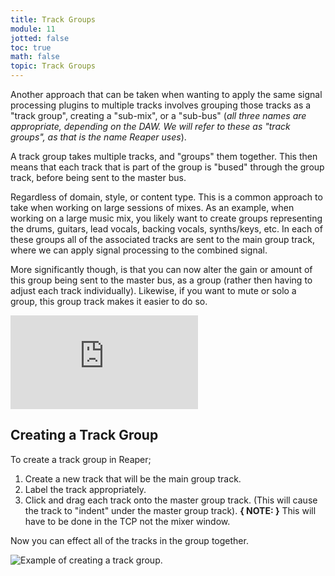 ```yaml
---
title: Track Groups
module: 11
jotted: false
toc: true
math: false
topic: Track Groups
---
```


Another approach that can be taken when wanting to apply the same signal processing plugins to multiple tracks involves grouping those tracks as a "track group", creating a "sub-mix", or a "sub-bus" (_all three names are appropriate, depending on the DAW. We will refer to these as "track groups", as that is the name Reaper uses_).

A track group takes multiple tracks, and "groups" them together. This then means that each track that is part of the group is "bused" through the group track, before being sent to the master bus.

Regardless of domain, style, or content type. This is a common approach to take when working on large sessions of mixes. As an example, when working on a large music mix, you likely want to create groups representing the drums, guitars, lead vocals, backing vocals, synths/keys, etc. In each of these groups all of the associated tracks are sent to the main group track, where we can apply signal processing to the combined signal.

More significantly though, is that you can now alter the gain or amount of this group being sent to the master bus, as a group (rather then having to adjust each track individually). Likewise, if you want to mute or solo a group, this group track makes it easier to do so.

<div class="embed-responsive embed-responsive-16by9"><iframe class="embed-responsive-item" src="https://www.youtube.com/embed/YSMZD6d1ww4" frameborder="0" allow="accelerometer; autoplay; encrypted-media; gyroscope; picture-in-picture" allowfullscreen></iframe></div>

## Creating a Track Group

To create a track group in Reaper;

1. Create a new track that will be the main group track.
2. Label the track appropriately.
3. Click and drag each track onto the master group track. (This will cause the track to "indent" under the master group track). **{ NOTE: }** This will have to be done in the TCP not the mixer window.

Now you can effect all of the tracks in the group together.

![Example of creating a track group.](../imgs/group-creation.gif "Example of creating a track group.")
